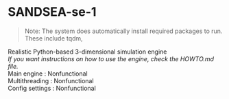# SANDSEA-se-1

> Note: The system does automatically install required packages to run. These include tqdm,

 Realistic Python-based 3-dimensional simulation engine  
*If you want instructions on how to use the engine, check the HOWTO.md file.*  
Main engine        : Nonfunctional  
Multithreading     : Nonfunctional  
Config settings    : Nonfunctional  
